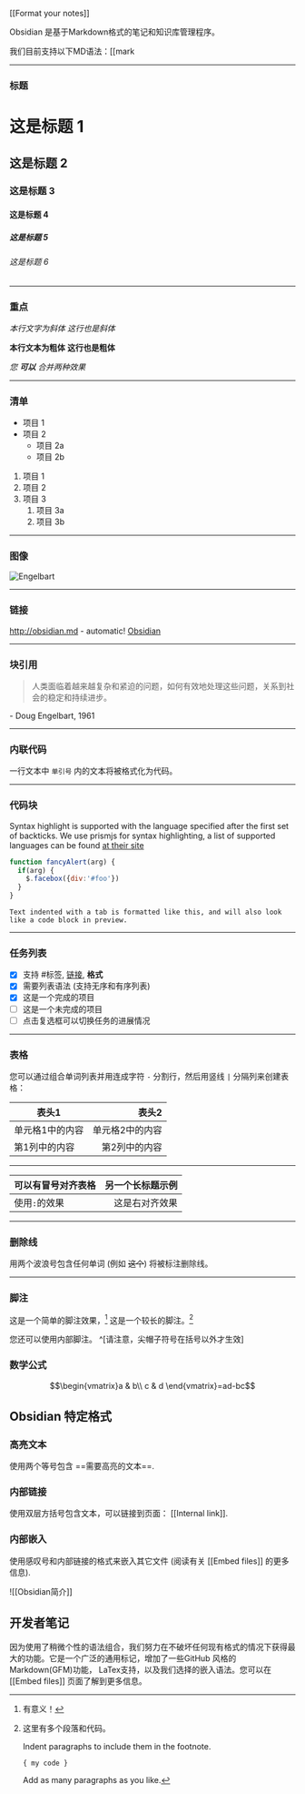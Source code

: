 [[Format your notes]]

Obsidian 是基于Markdown格式的笔记和知识库管理程序。

我们目前支持以下MD语法：[[mark

---

### 标题

# 这是标题 1
## 这是标题 2
### 这是标题 3 
#### 这是标题 4
##### 这是标题 5
###### 这是标题 6

---

### 重点

*本行文字为斜体*
_这行也是斜体_

**本行文本为粗体**
__这行也是粗体__

_您 **可以** 合并两种效果_

---

### 清单

- 项目 1
- 项目 2
  - 项目 2a
  - 项目 2b

1. 项目 1
1. 项目 2
1. 项目 3
   1. 项目 3a
   1. 项目 3b

--- 

### 图像

![Engelbart](https://history-computer.com/ModernComputer/Basis/images/Engelbart.jpg)

---

### 链接

http://obsidian.md - automatic!
[Obsidian](http://obsidian.md)

---

### 块引用

> 人类面临着越来越复杂和紧迫的问题，如何有效地处理这些问题，关系到社会的稳定和持续进步。

\- Doug Engelbart, 1961

---

### 内联代码

一行文本中 `单引号` 内的文本将被格式化为代码。


---

### 代码块

Syntax highlight is supported with the language specified after the first set of backticks. We use prismjs for syntax highlighting, a list of supported languages can be found [at their site](https://prismjs.com/#supported-languages)

```js
function fancyAlert(arg) {
  if(arg) {
    $.facebox({div:'#foo'})
  }
}
```
    
    Text indented with a tab is formatted like this, and will also look like a code block in preview. 
    
---

### 任务列表

- [x] 支持 #标签, [链接](), **格式**
- [x] 需要列表语法 (支持无序和有序列表)
- [x] 这是一个完成的项目
- [ ] 这是一个未完成的项目
- [ ] 点击复选框可以切换任务的进展情况

---

### 表格

您可以通过组合单词列表并用连成字符 `-` 分割行，然后用竖线 `|` 分隔列来创建表格：

表头1 | 表头2
------------ | ------------:
单元格1中的内容 | 单元格2中的内容
第1列中的内容 | 第2列中的内容

---

可以有冒号对齐表格 | 另一个长标题示例
:----------------|-------------:
使用`:`的效果 | 这是右对齐效果


---

### 删除线

用两个波浪号包含任何单词 (例如 ~~这个~~) 将被标注删除线。

---

### 脚注

这是一个简单的脚注效果，[^1] 这是一个较长的脚注。[^bignote]

[^1]: 有意义！

[^bignote]: 这里有多个段落和代码。

    Indent paragraphs to include them in the footnote.

    `{ my code }`

    Add as many paragraphs as you like.

您还可以使用内部脚注。 ^[请注意，尖帽子符号在括号以外才生效]

### 数学公式
$$\begin{vmatrix}a & b\\
c & d
\end{vmatrix}=ad-bc$$


## Obsidian 特定格式

### 高亮文本

使用两个等号包含 ==需要高亮的文本==.

### 内部链接

使用双层方括号包含文本，可以链接到页面： [[Internal link]].

### 内部嵌入

使用感叹号和内部链接的格式来嵌入其它文件 (阅读有关 [[Embed files]] 的更多信息).

![[Obsidian简介]]


## 开发者笔记

因为使用了稍微个性的语法组合，我们努力在不破坏任何现有格式的情况下获得最大的功能。它是一个广泛的通用标记，增加了一些GitHub 风格的Markdown(GFM)功能， LaTex支持，以及我们选择的嵌入语法。您可以在 [[Embed files]] 页面了解到更多信息。